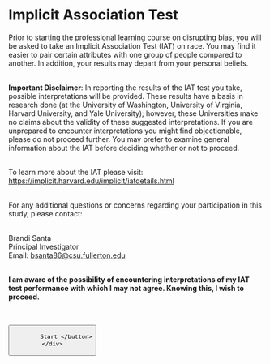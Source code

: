 <div class="panel panel-info" style="margin-top:1em">
		<div class="panel-heading">
			<h1 class="panel-title" style="font-size:2em">
				Implicit Association Test
			</h1>
		</div>
</div>

<div class="panel-body">
	<p class='lead'>
		Prior to starting the professional learning course on disrupting bias, you will be asked to take an Implicit Association Test (IAT) on race. You may find it easier to pair certain attributes with one group of people compared to another. In addition, your results may depart from your personal beliefs. <br/><br/>

<b>Important Disclaimer</b>: In reporting the results of the IAT test you take, possible interpretations will be provided. These results have a basis in research done (at the University of Washington, University of Virginia, Harvard University, and Yale University); however, these Universities make no claims about the validity of these suggested interpretations. If you are unprepared to encounter interpretations you might find objectionable, please do not proceed further. You may prefer to examine general information about the IAT before deciding whether or not to proceed.<br/><br/>

To learn more about the IAT please visit: https://implicit.harvard.edu/implicit/iatdetails.html <br/><br/>

For any additional questions or concerns regarding your participation in this study, please contact: <br/><br/>

Brandi Santa <br/>
Principal Investigator <br/>
Email: bsanta86@csu.fullerton.edu <br/><br/>

<b>I am aware of the possibility of encountering interpretations of my IAT test performance with which I may not agree. Knowing this, I wish to proceed. </b><br/><br/>
<div>		
	<div class="text-center proceed" style="margin: 30px auto 10px;">
		<button pi-message-done type="button" class="btn btn-primary"
				onClick: function () {
                location.href("raceiat.js");
               }>
		
			Start </button>
	</div>
</div>
